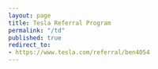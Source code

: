 ```yaml
---
layout: page
title: Tesla Referral Program
permalink: "/td"
published: true
redirect_to:
- https://www.tesla.com/referral/ben4054
---
```

